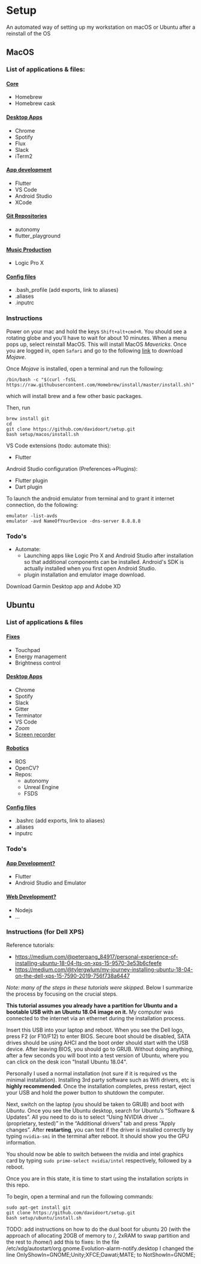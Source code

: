 # Setup
An automated way of setting up my workstation on macOS or Ubuntu after a reinstall of the OS

## MacOS
### List of applications & files:
#### [Core](macos/scripts/install.sh)
 * Homebrew
 * Homebrew cask
#### [Desktop Apps](macos/scripts/destop_apps.sh)
 * Chrome
 * Spotify
 * Flux
 * Slack
 * iTerm2
#### [App development](macos/scripts/appdevel.sh) 
 * Flutter
 * VS Code
 * Android Studio
 * XCode
#### [Git Repositories](macos/scripts/git_repos.sh)
 * autonomy
 * flutter_playground
#### [Music Production](macos/scripts/music_production.sh)
 * Logic Pro X
#### [Config files](macos/scripts/config_files.sh)
 * .bash_profile (add exports, link to aliases)
 * .aliases
 * .inputrc


### Instructions

Power on your mac and hold the keys `Shift+alt+cmd+R`. You should see a rotating globe and you'll have to wait for about 10 minutes. When a menu pops up, select reinstall MacOS. This will install MacOS _Mavericks_. Once you are logged in, open `Safari` and go to the following [link](https://support.apple.com/es-lamr/HT210190) to download _Mojave_.

Once _Mojave_ is installed, open a terminal and run the following:

```
/bin/bash -c "$(curl -fsSL https://raw.githubusercontent.com/Homebrew/install/master/install.sh)"
```
which will install brew and a few other basic packages.

Then, run 
```
brew install git
cd 
git clone https://github.com/davidoort/setup.git
bash setup/macos/install.sh 
```

VS Code extensions (todo: automate this):

* Flutter 

Android Studio configuration (Preferences->Plugins):

* Flutter plugin
* Dart plugin

To launch the android emulator from terminal and to grant it internet connection, do the following:

```
emulator -list-avds
emulator -avd NameOfYourDevice -dns-server 8.8.8.8
```

### Todo's
* Automate:
    * Launching apps like Logic Pro X and Android Studio after installation so that additional components can be installed. Android's SDK is actually installed when you first open Android Studio.
    * plugin installation and emulator image download.
    
Download Garmin Desktop app and Adobe XD

## Ubuntu
 
### List of applications & files
#### [Fixes](ubuntu/scripts/fixes.sh)
 * Touchpad
 * Energy management
 * Brightness control
#### [Desktop Apps](ubuntu/scripts/desktop_apps.sh)
 * Chrome
 * Spotify
 * Slack
 * Gitter
 * Terminator
 * VS Code
 * *Zoom*
 * [Screen recorder](https://www.ubuntupit.com/15-best-linux-screen-recorder-and-how-to-install-those-on-ubuntu/)
#### [Robotics](ubuntu/scripts/robotics.sh)
 * ROS
 * OpenCV?
 * Repos:
    * autonomy
    * Unreal Engine
    * FSDS
#### [Config files](ubuntu/scripts/utils.sh)
 * .bashrc (add exports, link to aliases)
 * .aliases
 * inputrc

### Todo's
#### [App Development?](ubuntu/scripts/appdevel.sh) 
 * Flutter
 * Android Studio and Emulator
#### [Web Development?](ubuntu/scripts/webdevel.sh) 
 * Nodejs
 * ...

 
### Instructions (for Dell XPS)

Reference tutorials:
* https://medium.com/@peterpang_84917/personal-experience-of-installing-ubuntu-18-04-lts-on-xps-15-9570-3e53b6cfeefe
* https://medium.com/@tylergwlum/my-journey-installing-ubuntu-18-04-on-the-dell-xps-15-7590-2019-756f738a6447

*Note: many of the steps in these tutorials were skipped*. Below I summarize the process by focusing on the crucial steps.

**This tutorial assumes you already have a partition for Ubuntu and a bootable USB with an Ubuntu 18.04 image on it.** My computer was connected to the internet via an ethernet during the installation process.

Insert this USB into your laptop and reboot. When you see the Dell logo, press F2 (or F10/F12) to enter BIOS. Secure boot should be disabled, SATA drives should be using AHCI and the boot order should start with the USB device. After leaving BIOS, you should go to GRUB. Without doing anything, after a few seconds you will boot into a test version of Ubuntu, where you can click on the desk icon "Install Ubuntu 18.04". 

Personally I used a normal installation (not sure if it is required vs the minimal installation). Installing 3rd party software such as Wifi drivers, etc is **highly recommended**. Once the installation completes, press restart, eject your USB and hold the power button to shutdown the computer. 

Next, switch on the laptop (you should be taken to GRUB) and boot with *Ubuntu*. Once you see the Ubuntu desktop, search for Ubuntu’s “Software & Updates”. All you need to do is to select “Using NVIDIA driver … (proprietary, tested)” in the “Additional drivers” tab and press “Apply changes”. After **restarting**, you can test if the driver is installed correctly by typing `nvidia-smi` in the terminal after reboot. It should show you the GPU information. 

You should now be able to switch between the nvidia and intel graphics card by typing `sudo prime-select nvidia/intel` respectively, followed by a reboot.

Once you are in this state, it is time to start using the installation scripts in this repo.

To begin, open a terminal and run the following commands:
```
sudo apt-get install git 
git clone https://github.com/davidoort/setup.git
bash setup/ubuntu/install.sh
```

TODO: add instructions on how to do the dual boot for ubuntu 20 (with the approach of allocating 20GB of memory to /, 2xRAM to swap partition and the rest to /home/)
add this to fixes:
In the file /etc/xdg/autostart/org.gnome.Evolution-alarm-notify.desktop I changed the line
OnlyShowIn=GNOME;Unity;XFCE;Dawati;MATE;
to
NotShowIn=GNOME;

